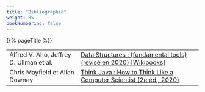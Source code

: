```yaml
---
title: "Bibliographie"
weight: 85
bookNumbering: false
---
```


{{% pageTitle %}}

<table>

<tr>
<td id="aho-ullman-al-2020">
Alfred V. Aho, Jeffrey D. Ullman et al.
</td>
<td>

<a href="https://en.wikibooks.org/wiki/Data_Structures">
Data Structures : {fundamental tools} (revisé en 2020) [Wikibooks]
</a>
</td>
</tr>

<tr>
<td id="mayfield-downey-2020">
Chris Mayfield et Allen Downey
</td>
<td>
<a href="https://open.umn.edu/opentextbooks/textbooks/think-java-how-to-think-like-a-computer-scientist">
Think Java : How to Think Like a Computer Scientist (2e éd., 2020)
</a>
</td>
</tr>


</table>





